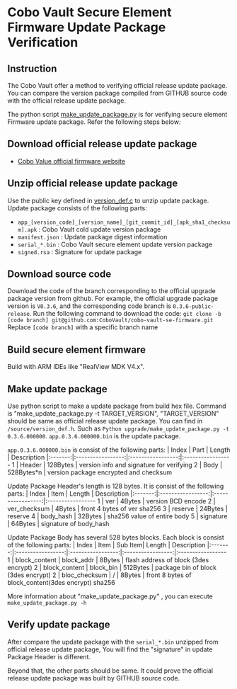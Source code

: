 
# Cobo Vault Secure Element Firmware Update Package Verification

## Instruction
The Cobo Vault offer a method to verifying official release update package. You can compare the version package compiled from GITHUB source code with the official release update package.

The python script [make_update_package.py](https://github.com/cobo-vault-se-firmware/upgrade/make_update_package.py) is for verifying secure element Firmware update package.
Refer the following steps below:

## Download official release update package
- [Cobo Value official firmware website](https://cobo.com/hardware-wallet/firmware)

## Unzip official release update package
  Use the public key defined in [version_def.c](https://github.com/cobo-vault-se-firmware/source/version_def.c) to unzip update package.
  Update package consists of the following parts:
- `app_[version_code]_[version_name]_[git_commit_id]_[apk_sha1_checksum].apk` : Cobo Vault cold update version package
- `manifest.json` : Update package digest information
- `serial_*.bin` : Cobo Vault secure element update version package
- `signed.rsa` : Signature for update package

## Download source code
Download the code of the branch corresponding to the official upgrade package version from github. For example, the official upgrade package version is `V0.3.6`, and the corresponding code branch is `0.3.6-public-release`.
Run the following command to download the code:
`git clone -b [code branch] git@github.com:CoboVault/cobo-vault-se-firmware.git`
Replace `[code branch]` with a specific branch name

## Build secure element firmware
  Build with ARM IDEs like "RealView MDK V4.x".

## Make update package
  Use python script to make a update package from build hex file.
  Command is "make_update_package.py -t TARGET_VERSION", "TARGET_VERSION" should be same as official release update package. You can find in `/source/version_def.h`.
  Such as `Python upgrade/make_update_package.py -t 0.3.6.000000`. `app.0.3.6.000000.bin` is the update package.

  `app.0.3.6.000000.bin` is consist of the following parts:
| Index | Part | Length | Description
|:-------:|:-----------------:|:-----------------:|:-----------------
1 | Header | 128Bytes   | version info and signature for verifying
2 | Body   | 528Bytes*n | version package encrypted and checksum

Update Package Header's length is 128 bytes. It is consist of the following parts:
| Index | Item | Length | Description
|:-------:|:-----------------:|:-----------------:|:-----------------
1 | ver            | 4Bytes     | version BCD encode
2 | ver_checksum   | 4Bytes     | front 4 bytes of ver sha256
3 | reserve        | 24Bytes    | reserve
4 | body_hash      | 32Bytes    | sha256 value of entire body
5 | signature      | 64Bytes    | signature of body_hash

Update Package Body has several 528 bytes blocks. Each block is consist of the following parts:
| Index | Item |  Sub Item| Length | Description
|:-------:|:-----------------:|:-----------------:|:-----------------:|:-----------------
1 | block_content  |  block_addr   | 8Bytes   | flash address of block (3des encrypt)
2 | block_content  |  block_bin    | 512Bytes | package bin of block (3des encrypt)
2 | bloc_checksum  |  /            | 8Bytes   | front 8 bytes of block_content(3des encrypt) sha256

More information about "make_update_package.py" , you can execute `make_update_package.py -h`

## Verify update package
After compare the update package with the `serial_*.bin` unzipped from official release update package,
You will find the "signature" in update Package Header is different.

Beyond that, the other parts should be same.
It could prove the official release update package was built by GITHUB source code.